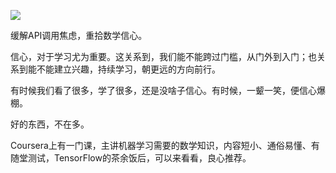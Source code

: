 ![](math-for-ml.jpg)

缓解API调用焦虑，重拾数学信心。

<!--more-->

信心，对于学习尤为重要。这关系到，我们能不能跨过门槛，从门外到入门；也关系到能不能建立兴趣，持续学习，朝更远的方向前行。

有时候我们看了很多，学了很多，还是没啥子信心。有时候，一颦一笑，便信心爆棚。

好的东西，不在多。

Coursera上有一门课，主讲机器学习需要的数学知识，内容短小、通俗易懂、有随堂测试，TensorFlow的茶余饭后，可以来看看，良心推荐。
